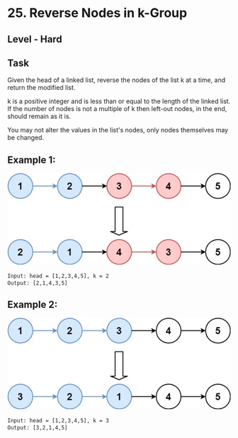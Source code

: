 # 25. Reverse Nodes in k-Group


## Level - Hard


## Task
Given the head of a linked list, reverse the nodes of the list k at a time, and return the modified list.

k is a positive integer and is less than or equal to the length of the linked list. 
If the number of nodes is not a multiple of k then left-out nodes, in the end, should remain as it is.

You may not alter the values in the list's nodes, only nodes themselves may be changed.


## Example 1:
![img.png](img.png)
````
Input: head = [1,2,3,4,5], k = 2
Output: [2,1,4,3,5]
````

## Example 2:
![img_1.png](img_1.png)
````
Input: head = [1,2,3,4,5], k = 3
Output: [3,2,1,4,5]
````